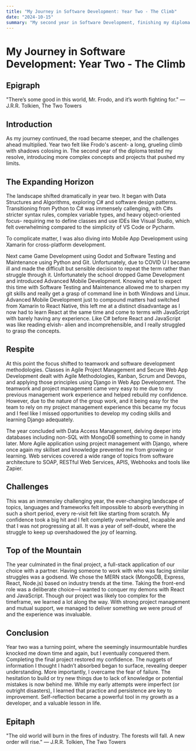 ```yaml
---
title: "My Journey in Software Development: Year Two - The Climb"
date: "2024-10-15"
summary: "My second year in Software Development, finishing my diploma."
---
```


# My Journey in Software Development: Year Two - The Climb

## Epigraph

"There’s some good in this world, Mr. Frodo, and it’s worth fighting for."
— J.R.R. Tolkien, The Two Towers

## Introduction

As my journey continued, the road became steeper, and the challenges ahead multiplied. Year two felt like Frodo's ascent- a long, grueling climb with shadows colosing in. The second year of the diploma tested my resolve, introducing more complex concepts and projects that pushed my limits.

## The Expanding Horizon

The landscape shifted dramatically in year two. It began with Data Structures and Algorithms, exploring C# and software design patterns. Transitioning from Python to C# was immensely callenging, with C#s stricter syntax rules, complex variable types, and heavy object-oriented focus- requiring me to define classes and use IDEs like Visual Studio, which felt overwhelming compared to the simplicity of VS Code or Pycharm.

To complicate matter, I was also diving into Mobile App Development using Xamarin for cross-platform development.

Next came Game Development using Godot and Software Testing and Maintenance using Python and Git. Unfortunately, due to COVID U I became ill and made the difficult but sensible decision to repeat the term rather than struggle through it.
Unfortunately the school dropped Game Development and introduced Advanced Mobile Development. Knowing what to expect this time with Software Testing and Maintenance allowed me to sharpen my git skills and really get a grasp of command line in both Windows and Linux. 
Advanced Mobile Development just to compound matters had switched from Xamarin to React Native, this left me at a distinct disadvantage as I now had to learn React at the same time and come to terms with JavaScript with barely having any experience. Like C# before React and JavaScript was like reading elvish- alien and incomprehensible, and I really struggled to grasp the concepts. 


## Respite

At this point the focus shifted to teamwork and software development methodologies. Classes in Agile Project Management and Secure Web App Development dealt with Agile Methodologies, Kanban, Scrum and Devops, and applying those principles using Django in Web App Development. The teamwork and project management came very easy to me due to my previous management work experience and helped rebuild my confidence. However, due to the nature of the group work, and it being easy for the team to rely on my project management experience this became my focus and I feel like I missed opportunities to develop my coding skills and learning Django adequately.

The year concluded with Data Access Management, delving deeper into databases including non-SQL with MongoDB something to come in handy later. More Agile application using project management with Django, where once again my skillset and knowledge prevented me from growing or learning. Web services covered a wide range of topics from software architecture to SOAP, RESTful Web Services, APIS, Webhooks and tools like Zapier. 

## Challenges

This was an immensley challenging year, the ever-changing landscape of topics, languages and frameworks felt impossible to absorb everything in such a short period, every re-visit felt like starting from scratch. My confidence took a big hit and I felt completly overwhelmed, incapable and that I was not progressing at all. It was a year of self-doubt, where the struggle to keep up overshadowed the joy of learning.

## Top of the Mountain

The year culminated in the final project, a full-stack application of our choice with a partner. Having someone to work with who was facing similar struggles was a godsend. We chose the MERN stack (MongoDB, Express, React, Node.js) based on industry trends at the time. Taking the front-end role was a deliberate choice—I wanted to conquer my demons with React and JavaScript. Though our project was likely too complex for the timeframe, we learned a lot along the way. With strong project management and mutual support, we managed to deliver something we were proud of and the experience was invaluable.

## Conclusion

Year two was a turning point, where the seemingly insurmountable hurdles knocked me down time and again, but I eventually conquered them. Completing the final project restored my confidence. The nuggets of information I thought I hadn’t absorbed began to surface, revealing deeper understanding. More importantly, I overcame the fear of failure. The hesitation to build or try new things due to lack of knowledge or potential mistakes is now behind me. While my early attempts were imperfect (or outright disasters), I learned that practice and persistence are key to improvement. Self-reflection became a powerful tool in my growth as a developer, and a valuable lesson in life.

## Epitaph

"The old world will burn in the fires of industry. The forests will fall. A new order will rise."
— J.R.R. Tolkien, The Two Towers





